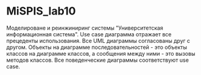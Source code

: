 # MiSPIS_lab10

Моделироване и реинжиниринг системы "Университетская информационная система".
Use case диаграмма отражает все прецеденты использования. 
Все UML диаграммы согласованы друг с другом. 
Объекты на диаграмме последовательностей - это объекты классов на диаграмме классов, а сообщения между ними - это вызовы методов классов. 
Все поведенческие диаграммы соответствуют use case.
